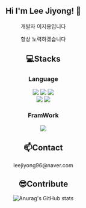 <div align="center">

  
<h2 align="center"> Hi I'm Lee Jiyong! 👋 </h2>
  <p> 개발자 이지용입니다 </p>
  <p> 항상 노력하겠습니다 </p>
  
<h2 align="center"> 💻Stacks </h2>
  
<h3 align="center"> Language </h3>
   <img src="https://img.shields.io/badge/C-00599C?style=flat-square&logo=c&logoColor=white"/>
   <img src="https://img.shields.io/badge/C++-00599C?style=flat-square&logo=c%2B%2B&logoColor=white">
   <img src="https://img.shields.io/badge/Python-FFD43B?style=flat-square&logo=python&logoColor=blue"/>
   <br>
   <img src="https://img.shields.io/badge/Java-007396?style=flat-square&logo=Java&logoColor=#007396"/>
   <img src="https://img.shields.io/badge/JavaScript-323330?style=flat-square&logo=javascript&logoColor=F7DF1E"/>
   
  
<h3 align="center"> FramWork </h3>
   <img src="https://img.shields.io/badge/Spring Boot-6DB33F?style=flat-square&logo=Spring Boot&logoColor=white"/>
<br>
  


<h2 align="center"> 📫Contact </h2>
  <p>leejiyong96@naver.com</p>

<h2 align="center"> 😎Contribute </h2>

![Anurag's GitHub stats](https://github-readme-stats.vercel.app/api?username=L-Jiyong&show_icons=true&theme=radical)


</div>
